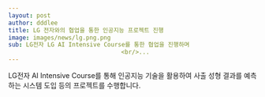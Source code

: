```yaml
---
layout: post
author: dddlee
title: LG 전자와의 협업을 통한 인공지능 프로젝트 진행
image: images/news/lg.png.png
sub: LG전자 LG AI Intensive Course를 통한 협업을 진행하며 
                                <br/>...
---
```

LG전자 AI Intensive Course를 통해 인공지능 기술을 활용하여 사출 성형 결과를 예측하는 시스템 도입 등의 프로젝트를 수행합니다.